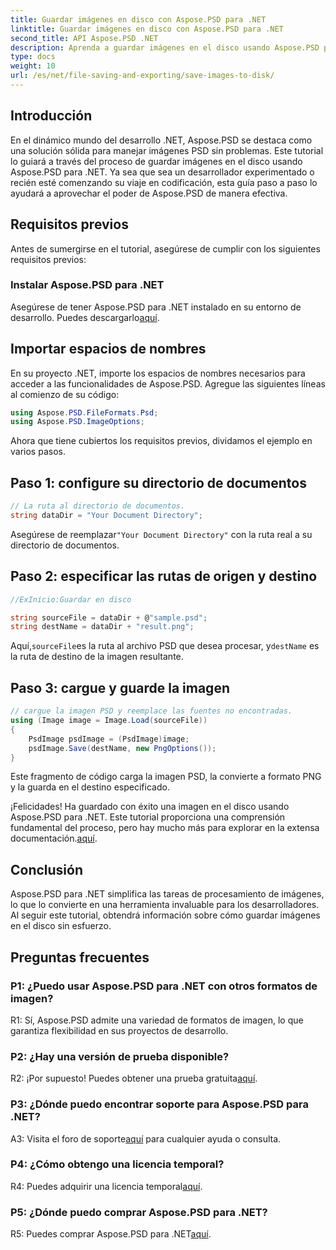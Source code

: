 ```yaml
---
title: Guardar imágenes en disco con Aspose.PSD para .NET
linktitle: Guardar imágenes en disco con Aspose.PSD para .NET
second_title: API Aspose.PSD .NET
description: Aprenda a guardar imágenes en el disco usando Aspose.PSD para .NET. Siga esta guía paso a paso para un procesamiento de imágenes eficiente.
type: docs
weight: 10
url: /es/net/file-saving-and-exporting/save-images-to-disk/
---
```

## Introducción

En el dinámico mundo del desarrollo .NET, Aspose.PSD se destaca como una solución sólida para manejar imágenes PSD sin problemas. Este tutorial lo guiará a través del proceso de guardar imágenes en el disco usando Aspose.PSD para .NET. Ya sea que sea un desarrollador experimentado o recién esté comenzando su viaje en codificación, esta guía paso a paso lo ayudará a aprovechar el poder de Aspose.PSD de manera efectiva.

## Requisitos previos

Antes de sumergirse en el tutorial, asegúrese de cumplir con los siguientes requisitos previos:

### Instalar Aspose.PSD para .NET

 Asegúrese de tener Aspose.PSD para .NET instalado en su entorno de desarrollo. Puedes descargarlo[aquí](https://releases.aspose.com/psd/net/).

## Importar espacios de nombres

En su proyecto .NET, importe los espacios de nombres necesarios para acceder a las funcionalidades de Aspose.PSD. Agregue las siguientes líneas al comienzo de su código:

```csharp
using Aspose.PSD.FileFormats.Psd;
using Aspose.PSD.ImageOptions;
```

Ahora que tiene cubiertos los requisitos previos, dividamos el ejemplo en varios pasos.

## Paso 1: configure su directorio de documentos

```csharp
// La ruta al directorio de documentos.
string dataDir = "Your Document Directory";
```

 Asegúrese de reemplazar`"Your Document Directory"` con la ruta real a su directorio de documentos.

## Paso 2: especificar las rutas de origen y destino

```csharp
//ExInicio:Guardar en disco

string sourceFile = dataDir + @"sample.psd";
string destName = dataDir + "result.png";
```

 Aquí,`sourceFile`es la ruta al archivo PSD que desea procesar, y`destName` es la ruta de destino de la imagen resultante.

## Paso 3: cargue y guarde la imagen

```csharp
// cargue la imagen PSD y reemplace las fuentes no encontradas.
using (Image image = Image.Load(sourceFile))
{
    PsdImage psdImage = (PsdImage)image;
    psdImage.Save(destName, new PngOptions());
}
```

Este fragmento de código carga la imagen PSD, la convierte a formato PNG y la guarda en el destino especificado.

 ¡Felicidades! Ha guardado con éxito una imagen en el disco usando Aspose.PSD para .NET. Este tutorial proporciona una comprensión fundamental del proceso, pero hay mucho más para explorar en la extensa documentación.[aquí](https://reference.aspose.com/psd/net/).

## Conclusión

Aspose.PSD para .NET simplifica las tareas de procesamiento de imágenes, lo que lo convierte en una herramienta invaluable para los desarrolladores. Al seguir este tutorial, obtendrá información sobre cómo guardar imágenes en el disco sin esfuerzo.

## Preguntas frecuentes

### P1: ¿Puedo usar Aspose.PSD para .NET con otros formatos de imagen?

R1: Sí, Aspose.PSD admite una variedad de formatos de imagen, lo que garantiza flexibilidad en sus proyectos de desarrollo.

### P2: ¿Hay una versión de prueba disponible?

R2: ¡Por supuesto! Puedes obtener una prueba gratuita[aquí](https://releases.aspose.com/).

### P3: ¿Dónde puedo encontrar soporte para Aspose.PSD para .NET?

 A3: Visita el foro de soporte[aquí](https://forum.aspose.com/c/psd/34) para cualquier ayuda o consulta.

### P4: ¿Cómo obtengo una licencia temporal?

 R4: Puedes adquirir una licencia temporal[aquí](https://purchase.aspose.com/temporary-license/).

### P5: ¿Dónde puedo comprar Aspose.PSD para .NET?

 R5: Puedes comprar Aspose.PSD para .NET[aquí](https://purchase.aspose.com/buy).
